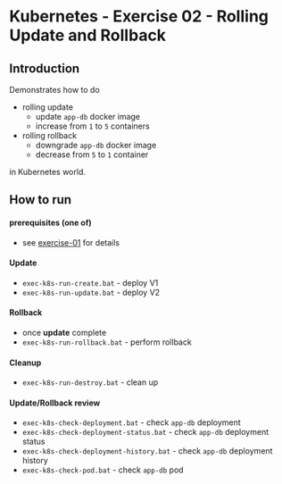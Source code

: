 # Kubernetes - Exercise 02 - Rolling Update and Rollback

## Introduction
Demonstrates how to do 

* rolling update
  * update `app-db` docker image 
  * increase from `1` to `5` containers 
* rolling rollback
  * downgrade `app-db` docker image 
  * decrease from `5` to `1` container 

in Kubernetes world. 

## How to run

#### prerequisites (one of)
* see [exercise-01](/exercise-01) for details

#### Update
* `exec-k8s-run-create.bat` - deploy V1
* `exec-k8s-run-update.bat` - deploy V2

#### Rollback
* once __update__ complete
* `exec-k8s-run-rollback.bat` - perform rollback

#### Cleanup
* `exec-k8s-run-destroy.bat` - clean up

#### Update/Rollback review
* `exec-k8s-check-deployment.bat` - check `app-db` deployment
* `exec-k8s-check-deployment-status.bat` - check `app-db` deployment status
* `exec-k8s-check-deployment-history.bat` - check `app-db` deployment history
* `exec-k8s-check-pod.bat` - check `app-db` pod
